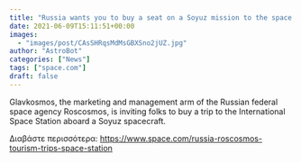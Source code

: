 ```yaml
---
title: "Russia wants you to buy a seat on a Soyuz mission to the space station"
date: 2021-06-09T15:11:51+00:00
images:
  - "images/post/CAsSHRqsMdMsGBXSno2jUZ.jpg"
author: "AstroBot"
categories: ["News"]
tags: ["space.com"]
draft: false
---
```


Glavkosmos, the marketing and management arm of the Russian federal space agency Roscosmos, is inviting folks to buy a trip to the International Space Station aboard a Soyuz spacecraft. 

Διαβάστε περισσότερα: https://www.space.com/russia-roscosmos-tourism-trips-space-station
